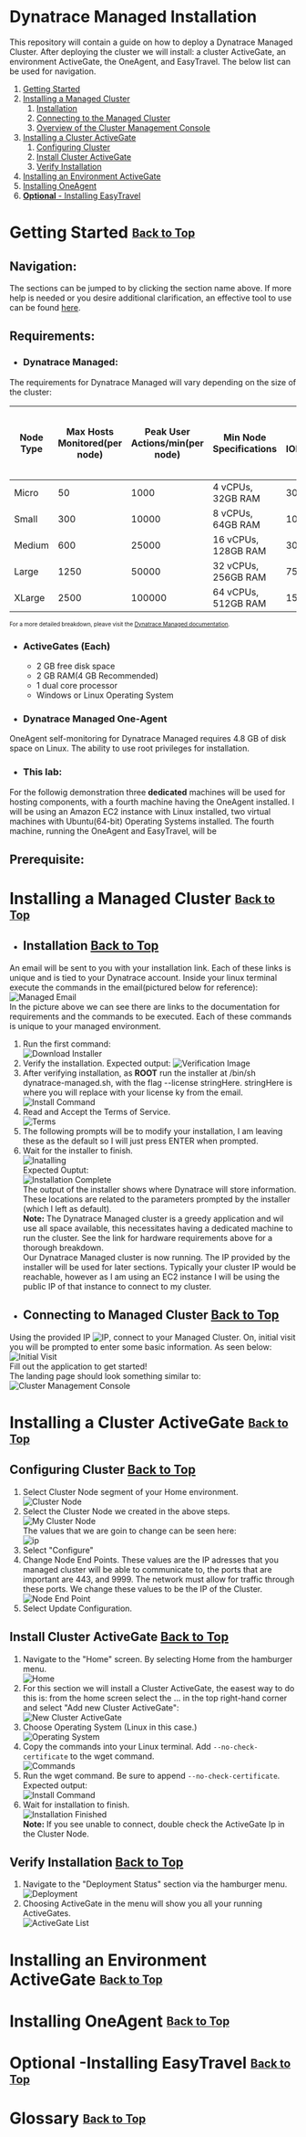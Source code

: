 # <a name="Top">Dynatrace Managed Installation</a>
This repository will contain a guide on how to deploy a Dynatrace Managed Cluster. After deploying the cluster we will install: a cluster ActiveGate, an environment ActiveGate, the OneAgent, and EasyTravel. The below list can be used for navigation.  
1. [Getting Started](#GettingStarted)  
1. [Installing a Managed Cluster](#ManagedCluster)
    1. [Installation](#installation)
    1. [Connecting to the Managed Cluster](#ConnectCluster)
    1. [Overview of the Cluster Management Console](#CMC)
1. [Installing a Cluster ActiveGate](#ClusterActiveGate)
    1. [Configuring Cluster](#ConfigureCluster)
    1. [Install Cluster ActiveGate](#InstallActiveGate)
    1. [Verify Installation](#VerifyActiveGate)
1. [Installing an Environment ActiveGate](#EnvironmentActiveGate)
1. [Installing OneAgent](#OneAgent)
1. [**Optional** - Installing EasyTravel](#EasyTravel)  
# <a name="GettingStarted">Getting Started</a> <sub><sup>[Back to Top](#Top)</sup></sub>
## Navigation:  
The sections can be jumped to by clicking the section name above. If more help is needed or you desire additional clarification, an effective tool to use can be found [here](https://www.dynatrace.com/support/help/).
## Requirements:
- ### Dynatrace Managed:
The requirements for Dynatrace Managed will vary depending on the size of the cluster:

| Node Type | Max Hosts Monitored(per node) | Peak User Actions/min(per node) | Min Node Specifications | Disk IOPS(pernode) | Transaction Storage (10 days code visibility) | Long-term Metrics Store (per node) | Elasticsearch(per node)(35 days retention) |
|--------|--------|--------|--------|--------|--------|--------|--------|
|Micro|50|1000|4 vCPUs, 32GB RAM|30|50GB|100GB|50GB|
|Small|300|10000|8 vCPUs, 64GB RAM|100|300GB|500GB|500GB|
|Medium|600|25000|16 vCPUs, 128GB RAM|300|600GB|1TB|1.5TB|
|Large|1250|50000|32 vCPUs, 256GB RAM|750|1TB|2TB|1.5TB|
|XLarge|2500|100000|64 vCPUs, 512GB RAM|1500|2TB|4TB|3TB|

<sub><sup>For a more detailed breakdown, pleave visit the [Dynatrace Managed documentation](https://www.dynatrace.com/support/help/setup-and-configuration/dynatrace-managed/installation/dynatrace-managed-hardware-and-system-requirements/).</sup></sub>  
- ### ActiveGates (**Each**)
  - 2 GB free disk space
  - 2 GB RAM(4 GB Recommended)
  - 1 dual core processor
  - Windows or Linux Operating System
- ### Dynatrace Managed One-Agent
OneAgent self-monitoring for Dynatrace Managed requires 4.8 GB of disk space on Linux. 
The ability to use root privileges for installation. 
- ### This lab:
For the followig demonstration three **dedicated** machines will be used for hosting components, with a fourth machine having the OneAgent installed. I will be using an Amazon EC2 instance with Linux installed, two virtual machines with Ubuntu(64-bit) Operating Systems installed. The fourth machine, running the OneAgent and EasyTravel, will be   
## Prerequisite:

# <a name="ManagedCluster">Installing a Managed Cluster</a> <sub><sup>[Back to Top](#Top)</sup></sub>
- ## <a name="Installation">Installation</a> [Back to Top](#Top)</sup></sub>
An email will be sent to you with your installation link. Each of these links is unique and is tied to your Dynatrace account.
Inside your linux terminal execute the commands in the email(pictured below for reference):
![Managed Email](/images/email_example.png)  
In the picture above we can see there are links to the documentation for requirements and the commands to be executed. Each of these commands is unique to your managed environment.
1. Run the first command:  
![Download Installer](/images/installer.png)
1. Verify the installation. Expected output:
![Verification Image](/images/verification.png)
1. After verifying installation, as **ROOT** run the installer at /bin/sh dynatrace-managed.sh, with the flag --license stringHere. stringHere is where you will replace with your license ky from the email.  
![Install Command](/images/install_command.png)  
1. Read and Accept the Terms of Service.  
![Terms](/images/terms.png)  
1. The following prompts will be to modify your installation, I am leaving these as the default so I will just press ENTER when prompted.
1. Wait for the installer to finish.  
![Inatalling](/images/install.png)  
Expected Ouptut:  
![Installation Complete](/images/installed.png)  
The output of the installer shows where Dynatrace will store information. These locations are related to the parameters prompted by the installer (which I left as default).  
**Note:** The Dynatrace Managed cluster is a greedy application and wil use all space available, this necessitates having a dedicated machine to run the cluster. See the link for hardware requirements above for a thorough breakdown.  
Our Dynatrace Managed cluster is now running. The IP provided by the installer will be used for later sections. Typically your cluster IP would be reachable, however as I am using an EC2 instance I will be using the public IP of that instance to connect to my cluster.  
- ## <a name="ConnectCluster">Connecting to Managed Cluster</a> [Back to Top](#Top)</sup></sub>
Using the provided IP ![IP](/images/address.png), connect to your Managed Cluster. On, initial visit you will be prompted to enter some basic information. As seen below:  
![Initial Visit](/images/signin.png)  
Fill out the application to get started!  
The landing page should look something similar to:
![Cluster Management Console](/images/cmc.png)  
# <a name="ClusterActiveGate">Installing a Cluster ActiveGate</a> <sub><sup>[Back to Top](#Top)</sup></sub>  
## <a name="ConfigureCluster">Configuring Cluster</a> [Back to Top](#Top)</sup></sub>    
1. Select Cluster Node segment of your Home environment.  
![Cluster Node](/images/clusternode.png)  
1. Select the Cluster Node we created in the above steps.  
![My Cluster Node](/images/picknode.png)  
The values that we are goin to change can be seen here:  
![ip](/images/valuestochange.png)  
1. Select "Configure"  
1. Change Node End Points. These values are the IP adresses that you managed cluster will be able to communicate to, the ports that are important are 443, and 9999. The network must allow for traffic through these ports. We change these values to be the IP of the Cluster.  
![Node End Point](/images/endpoint.png)  
1. Select Update Configuration.  
## <a name="InstallActiveGate">Install Cluster ActiveGate</a> [Back to Top](#Top)</sup></sub>
1. Navigate to the "Home" screen. By selecting Home from the hamburger menu.  
![Home](/images/home.png)  
1. For this section we will install a Cluster ActiveGate, the easest way to do this is: from the home screen select the ... in the top right-hand corner and select "Add new Cluster ActiveGate":  
![New Cluster ActiveGate](/images/addnewcag.png)   
1. Choose Operating System (Linux in this case.)  
![Operating System](/images/1dlcag.png)  
1. Copy the commands into your Linux terminal. Add ```--no-check-certificate``` to the wget command.  
![Commands](/images/2downloadcag.png)   
1. Run the wget command. Be sure to append ```--no-check-certificate```. Expected output:   
![Install Command](/images/3install.png)  
1. Wait for installation to finish.  
![Installation Finished](/images/activegatecli.png)  
**Note:** If you see unable to connect, double check the ActiveGate Ip in the Cluster Node.  
## <a name="VerifyActiveGate">Verify Installation</a> [Back to Top](#Top)</sup></sub>
1. Navigate to the "Deployment Status" section via the hamburger menu.  
![Deployment](/images/deployment.png)
1. Choosing ActiveGate in the menu will show you all your running ActiveGates.  
![ActiveGate List](images/activegate.png)  
# <a name="EnvironmentActiveGate">Installing an Environment ActiveGate</a> <sub><sup>[Back to Top](#Top)</sup></sub>
# <a name="OneAgent">Installing OneAgent</a> <sub><sup>[Back to Top](#Top)</sup></sub>
# <a name="EasyTravel">**Optional** -Installing EasyTravel</a> <sub><sup>[Back to Top](#Top)</sup></sub>
# <a name="Glossary">Glossary</a> <sub><sup>[Back to Top](#Top)</sup></sub>

